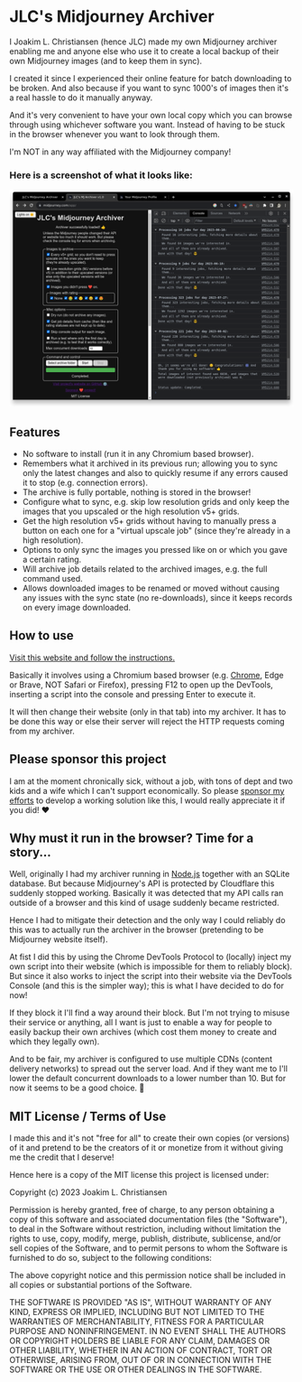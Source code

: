  
# JLC's Midjourney Archiver

I Joakim L. Christiansen (hence JLC) made my own Midjourney archiver enabling me and anyone else who use it to create a local backup of their own Midjourney images (and to keep them in sync).

I created it since I experienced their online feature for batch downloading to be broken. And also because if you want to sync 1000's of images then it's a real hassle to do it manually anyway.

And it's very convenient to have your own local copy which you can browse through using whichever software you want. Instead of having to be stuck in the browser whenever you want to look through them.

I'm NOT in any way affiliated with the Midjourney company!

### Here is a screenshot of what it looks like:
![A screenshot of my archiver](imgs/scr6.png)

## Features

* No software to install (run it in any Chromium based browser).
* Remembers what it archived in its previous run; allowing you to sync only the latest changes and also to quickly resume if any errors caused it to stop (e.g. connection errors).
* The archive is fully portable, nothing is stored in the browser!
* Configure what to sync, e.g. skip low resolution grids and only keep the images that you upscaled or the high resolution v5+ grids.
* Get the high resolution v5+ grids without having to manually press a button on each one for a "virtual upscale job" (since they're already in a high resolution).
* Options to only sync the images you pressed like on or which you gave a certain rating.
* Will archive job details related to the archived images, e.g. the full command used.
* Allows downloaded images to be renamed or moved without causing any issues with the sync state (no re-downloads), since it keeps records on every image downloaded.

## How to use

[Visit this website and follow the instructions.](https://joakimch.github.io/jlc-midjourney-archiver/)

Basically it involves using a Chromium based browser (e.g. [Chrome](https://www.google.com/chrome/), Edge or Brave, NOT Safari or Firefox), pressing F12 to open up the DevTools, inserting a script into the console and pressing Enter to execute it.

It will then change their website (only in that tab) into my archiver. It has to be done this way or else their server will reject the HTTP requests coming from my archiver.

## Please sponsor this project

I am at the moment chronically sick, without a job, with tons of dept and two kids and a wife which I can't support economically. So please [sponsor my efforts](https://github.com/sponsors/JoakimCh) to develop a working solution like this, I would really appreciate it if you did! ❤️

## Why must it run in the browser? Time for a story...

Well, originally I had my archiver running in [Node.js](https://nodejs.org/) together with an SQLite database. But because Midjourney's API is protected by Cloudflare this suddenly stopped working. Basically it was detected that my API calls ran outside of a browser and this kind of usage suddenly became restricted.

Hence I had to mitigate their detection and the only way I could reliably do this was to actually run the archiver in the browser (pretending to be Midjourney website itself).

At fist I did this by using the Chrome DevTools Protocol to (locally) inject my own script into their website (which is impossible for them to reliably block). But since it also works to inject the script into their website via the DevTools Console (and this is the simpler way); this is what I have decided to do for now!

If they block it I'll find a way around their block. But I'm not trying to misuse their service or anything, all I want is just to enable a way for people to easily backup their own archives (which cost them money to create and which they legally own).

And to be fair, my archiver is configured to use multiple CDNs (content delivery networks) to spread out the server load. And if they want me to I'll lower the default concurrent downloads to a lower number than 10. But for now it seems to be a good choice. 🙂

## MIT License / Terms of Use

I made this and it's not "free for all" to create their own copies (or versions) of it and pretend to be the creators of it or monetize from it without giving me the credit that I deserve!

Hence here is a copy of the MIT license this project is licensed under:

Copyright (c) 2023 Joakim L. Christiansen

Permission is hereby granted, free of charge, to any person obtaining a copy of this software and associated documentation files (the "Software"), to deal in the Software without restriction, including without limitation the rights to use, copy, modify, merge, publish, distribute, sublicense, and/or sell copies of the Software, and to permit persons to whom the Software is furnished to do so, subject to the following conditions:

The above copyright notice and this permission notice shall be included in all copies or substantial portions of the Software.

THE SOFTWARE IS PROVIDED "AS IS", WITHOUT WARRANTY OF ANY KIND, EXPRESS OR IMPLIED, INCLUDING BUT NOT LIMITED TO THE WARRANTIES OF MERCHANTABILITY, FITNESS FOR A PARTICULAR PURPOSE AND NONINFRINGEMENT. IN NO EVENT SHALL THE AUTHORS OR COPYRIGHT HOLDERS BE LIABLE FOR ANY CLAIM, DAMAGES OR OTHER LIABILITY, WHETHER IN AN ACTION OF CONTRACT, TORT OR OTHERWISE, ARISING FROM, OUT OF OR IN CONNECTION WITH THE SOFTWARE OR THE USE OR OTHER DEALINGS IN THE SOFTWARE.
